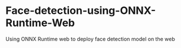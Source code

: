 # Face-detection-using-ONNX-Runtime-Web
Using ONNX Runtime web to deploy face detection model on the web
